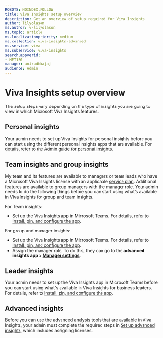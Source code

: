```yaml
---
ROBOTS: NOINDEX,FOLLOW
title: Viva Insights setup overview
description: Get an overview of setup required for Viva Insights
author: lilyolason
ms.author: v-lilyolason
ms.topic: article
ms.localizationpriority: medium 
ms.collection: viva-insights-advanced 
ms.service: viva 
ms.subservice: viva-insights 
search.appverid: 
- MET150 
manager: anirudhbajaj
audience: Admin
---
```


# Viva Insights setup overview

The setup steps vary depending on the type of insights you are going to view in which Microsoft Viva Insights features.

## Personal insights

Your admin needs to set up Viva Insights for personal insights before you can start using the different personal insights apps that are available. For details, refer to the [Admin guide for personal insights](/viva/insights/personal/overview/mya-for-admins.md).

## Team insights and group insights

My team and its features are available to managers or team leads who have a Microsoft Viva Insights license with an applicable [service plan](/viva/insights/personal/overview/plans-environments.md). Additional features are available to group managers with the manager role. Your admin needs to do the following things before you can start using what’s available in Viva Insights for group and team insights.

For Team insights:

* Set up the Viva Insights app in Microsoft Teams. For details, refer to  [Install, pin, and configure the app](/viva/insights/use/viva-insights-my-org.md#install-pin-and-configure-the-app).

For group and manager insights:

* Set up the Viva Insights app in Microsoft Teams. For details, refer to  [Install, pin, and configure the app](/viva/insights/use/viva-insights-my-org.md#install-pin-and-configure-the-app).
* Assign the manager role. To do this, they can go to the **advanced insights app > [Manager settings](./manager-settings.md)**.

## Leader insights

Your admin needs to set up the Viva Insights app in Microsoft Teams before you can start using what's available in Viva Insights for business leaders. For details, refer to [Install, pin, and configure the app](/viva/insights/use/viva-insights-my-org.md#install-pin-and-configure-the-app).

## Advanced insights

Before you can use the advanced analysis tools that are available in Viva Insights, your admin must complete the required steps in [Set up advanced insights](./setup.md), which includes assigning licenses.
